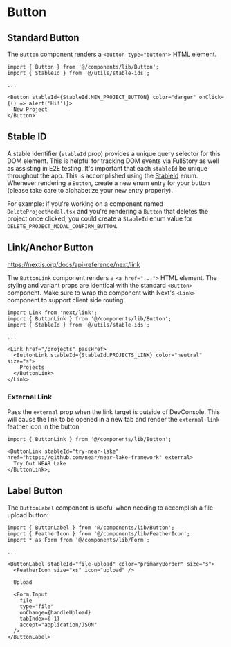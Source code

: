 # Button

## Standard Button

The `Button` component renders a `<button type="button">` HTML element.

```tsx
import { Button } from '@/components/lib/Button';
import { StableId } from '@/utils/stable-ids';

...

<Button stableId={StableId.NEW_PROJECT_BUTTON} color="danger" onClick={() => alert('Hi!')}>
  New Project
</Button>
```

## Stable ID

A stable identifier (`stableId` prop) provides a unique query selector for this DOM element. This is helpful for tracking DOM events via FullStory as well as assisting in E2E testing. It's important that each `stableId` be unique throughout the app. This is accomplished using the [StableId](../../../utils/stable-ids.ts) enum. Whenever rendering a `Button`, create a new enum entry for your button (please take care to alphabetize your new entry properly).

For example: if you're working on a component named `DeleteProjectModal.tsx` and you're rendering a `Button` that deletes the project once clicked, you could create a `StableId` enum value for `DELETE_PROJECT_MODAL_CONFIRM_BUTTON`.

## Link/Anchor Button

https://nextjs.org/docs/api-reference/next/link

The `ButtonLink` component renders a `<a href="...">` HTML element. The styling and variant props are identical with the standard `<Button>` component. Make sure to wrap the component with Next's `<Link>` component to support client side routing.

```tsx
import Link from 'next/link';
import { ButtonLink } from '@/components/lib/Button';
import { StableId } from '@/utils/stable-ids';

...

<Link href="/projects" passHref>
  <ButtonLink stableId={StableId.PROJECTS_LINK} color="neutral" size="s">
    Projects
  </ButtonLink>
</Link>
```

### External Link

Pass the `external` prop when the link target is outside of DevConsole. This will cause the link to be opened in a new tab and render the `external-link` feather icon in the button

```tsx
import { ButtonLink } from '@/components/lib/Button';

<ButtonLink stableId="try-near-lake" href="https://github.com/near/near-lake-framework" external>
  Try Out NEAR Lake
</ButtonLink>;
```

## Label Button

The `ButtonLabel` component is useful when needing to accomplish a file upload button:

```tsx
import { ButtonLabel } from '@/components/lib/Button';
import { FeatherIcon } from '@/components/lib/FeatherIcon';
import * as Form from '@/components/lib/Form';

...

<ButtonLabel stableId="file-upload" color="primaryBorder" size="s">
  <FeatherIcon size="xs" icon="upload" />

  Upload

  <Form.Input
    file
    type="file"
    onChange={handleUpload}
    tabIndex={-1}
    accept="application/JSON"
  />
</ButtonLabel>
```
